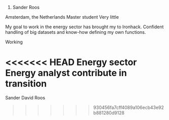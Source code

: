 1. Sander Roos

Amsterdam, the Netherlands
Master student
Very little

My goal to work in the energy sector has brought my to Ironhack.
Confident handling of big datasets and know-how defining my own functions.

Working

<<<<<<< HEAD
Energy sector
Energy analyst
contribute in transition 
=======

Sander David Roos
>>>>>>> 930456fa7cff4089a106ecb43e92b881280d9128
